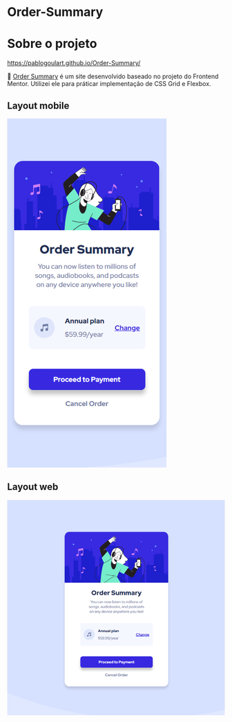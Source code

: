# Order-Summary

# Sobre o projeto

https://pablogoulart.github.io/Order-Summary/

<p>🚀 <a href="https://www.frontendmentor.io/challenges/order-summary-component-QlPmajDUj">Order Summary</a> é um site desenvolvido baseado no projeto do Frontend Mentor. Utilizei ele para práticar implementação de CSS Grid e Flexbox.</p>

## Layout mobile
![Mobile 1](https://github.com/PabloGoulart/Order-Summary/blob/master/assets/image-2.png)

## Layout web
![Web 1](https://github.com/PabloGoulart/Order-Summary/blob/master/assets/image-1.png)
